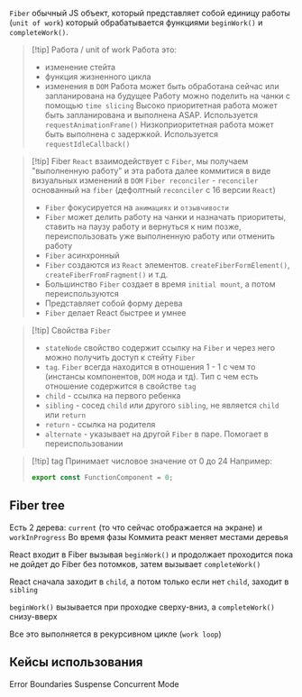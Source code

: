 `Fiber` обычный JS объект, который представляет собой единицу работы (`unit of work`) который обрабатывается функциями `beginWork()` и `completeWork()`.

>[!tip] Работа / unit of work
>Работа это:
>* изменение стейта
>* функция жизненного цикла
>* изменения в `DOM`
>Работа может быть обработана сейчас или запланирована на будущее
>Работу можно поделить на чанки с помощью `time slicing`
>Высоко приоритетная работа может быть запланирована и выполнена ASAP. Используется `requestAnimationFrame()`
>Низкоприоритетная работа может быть выполнена с задержкой. Используется `requestIdleCallback()`
>

>[!tip] Fiber
> `React` взаимодействует с `Fiber`, мы получаем "выполненную работу" и эта работа далее коммитися в виде визуальных изменений в `DOM`
>  `Fiber reconciler` - `reconciler` основанный на `fiber` (дефолтный `reconciler` c 16 версии `React`)
>* `Fiber` фокусируется на `анимациях` и `отзывчивости`
>* `Fiber` может делить работу на чанки и назначать приоритеты, ставить на паузу работу и вернуться к ним позже, переиспользовать уже выполненную работу или отменить работу
>* `Fiber` асинхронный
>* `Fiber` создаются из `React` элементов. `createFiberFormElement()`, `createFiberFromFragment()` и т.д.
>* Большинство `Fiber` создает в время `initial mount`, а потом переиспользуются
>* Представляет собой форму дерева
>* `Fiber` делает React быстрее и умнее

>[!tip] Свойства `Fiber`
>* `stateNode` свойство содержит ссылку на `Fiber` и через него можно получить доступ к стейту `Fiber`
>* `tag`. `Fiber` всегда находится в отношения 1 - 1 с чем то (инстансы компонентов, `DOM` нода и тд). Тип с чем есть отношение содержится в свойстве `tag`
>* `child` - ссылка на первого ребенка
>* `sibling` - сосед `child` или другого `sibling`, не является `child` или `return`
>* `return` - ссылка на родителя
>* `alternate` - указывает на другой `Fiber` в паре. Помогает в переиспользовании

>[!tip] tag
>Принимает числовое значение от 0 до 24
>Например:
>```js
>export const FunctionComponent = 0;
>```

## Fiber tree

Есть 2 дерева: `current` (то что сейчас отображается на экране) и `workInProgress`
Во время фазы Коммита реакт меняет местами деревья

React входит в Fiber вызывая `beginWork()` и продолжает проходится пока не дойдет до Fiber без потомков, затем вызывает `completeWork()`

React сначала заходит в `child`, а потом только если нет `child`, заходит в `sibling`

`beginWork()` вызывается при проходке сверху-вниз, а  `completeWork()` снизу-вверх

Все это выполняется в рекурсивном цикле (`work loop`)

## Кейсы использования

Error Boundaries
Suspense
Concurrent Mode